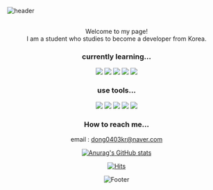 
![header](https://capsule-render.vercel.app/api?type=Waving&color=timeAuto&height=150&text=Hello%20World!&fontColor=black&fontSize=50&section=header&align=center)
<div align=center>
<br>
Welcome to my page!<br>
I am a student who studies to become a developer from Korea. 

<br>

### currently learning...
<img src="https://img.shields.io/badge/C Language-red?style=flat-square&logo=c&logoColor=white"/> <img src="https://img.shields.io/badge/JavaScript-F7DF1E?style=flat-square&logo=javascript&logoColor=white"/> <img src="https://img.shields.io/badge/Python-3776AB?style=flat-square&logo=python&logoColor=white"/> <img src="https://img.shields.io/badge/ANDROID-3DDC84?style=flat-square&logo=android&logoColor=white"/> <img src="https://img.shields.io/badge/Firebase-FFCA28?style=flat-square&logo=firebase&logoColor=white"/>

### use tools...
<img src="https://img.shields.io/badge/Visual Studio-5C2D91?style=flat-square&logo=visualstudio&logoColor=white"/> <img src="https://img.shields.io/badge/Visual Studio Code-007ACC?style=flat-square&logo=visualstudiocode&logoColor=white"/> <img src="https://img.shields.io/badge/Android Studio-3DDC84?style=flat-square&logo=androidstudio&logoColor=white"/> <img src="https://img.shields.io/badge/Eclipse IDE-2C2255?style=flat-square&logo=eclipseide&logoColor=white"/> <img src="https://img.shields.io/badge/PyCharm-000000?style=flat-square&logo=pycharm&logoColor=white"/>

### How to reach me...
email : dong0403kr@naver.com

[![Anurag's GitHub stats](https://github-readme-stats.vercel.app/api?username=dong0403kr&show_icons=true&theme=dark)](https://github.com/anuraghazra/github-readme-stats)

[![Hits](https://hits.seeyoufarm.com/api/count/incr/badge.svg?url=https%3A%2F%2Fgithub.com%2Fdong0403kr%2Fhit-counter&count_bg=%2350EBDA&title_bg=%23555555&icon=&icon_color=%23E7E7E7&title=views&edge_flat=true)](https://hits.seeyoufarm.com)

![Footer](https://capsule-render.vercel.app/api?type=waving&color=timeAuto&height=150&section=footer)
</div>
<!--
**dong0403kr/dong0403kr** is a ✨ _special_ ✨ repository because its `README.md` (this file) appears on your GitHub profile.

Here are some ideas to get you started:

- 🔭 I’m currently working on ...
- 👯 I’m looking to collaborate on ...
- 🤔 I’m looking for help with ...
- 💬 Ask me about ...
- 📫 How to reach me: ...
- 😄 Pronouns: ...
- ⚡ Fun fact: ...
-->
